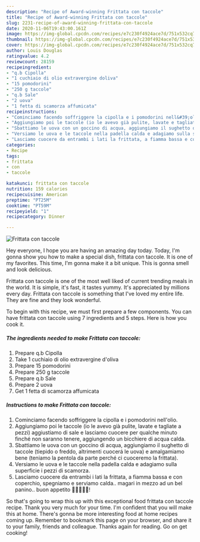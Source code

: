 ```yaml
---
description: "Recipe of Award-winning Frittata con taccole"
title: "Recipe of Award-winning Frittata con taccole"
slug: 2231-recipe-of-award-winning-frittata-con-taccole
date: 2020-11-06T19:43:00.161Z
image: https://img-global.cpcdn.com/recipes/e7c230f4924ace7d/751x532cq70/frittata-con-taccole-recipe-main-photo.jpg
thumbnail: https://img-global.cpcdn.com/recipes/e7c230f4924ace7d/751x532cq70/frittata-con-taccole-recipe-main-photo.jpg
cover: https://img-global.cpcdn.com/recipes/e7c230f4924ace7d/751x532cq70/frittata-con-taccole-recipe-main-photo.jpg
author: Louis Douglas
ratingvalue: 4.2
reviewcount: 28159
recipeingredient:
- "q.b Cipolla"
- "1 cuchiaio di olio extravergine doliva"
- "15 pomodorini"
- "250 g taccole"
- "q.b Sale"
- "2 uova"
- "1 fetta di scamorza affumicata"
recipeinstructions:
- "Cominciamo facendo soffriggere la cipolla e i pomodorini nell&#39;olio."
- "Aggiungiamo poi le taccole (io le avevo già pulite, lavate e tagliate a pezzi) aggiustiamo di sale e lasciamo cuocere per qualche minuto finché non saranno tenere, aggiungendo un bicchiere di acqua calda."
- "Sbattiamo le uova con un goccino di acqua, aggiungiamo il sughetto di taccole (tiepido o freddo, altrimenti cuocerá le uova) e amalgamiamo bene (teniamo la pentola da parte perché ci cuoceremo la frittata)."
- "Versiamo le uova e le taccole nella padella calda e adagiamo sulla superficie i pezzi di scamorza."
- "Lasciamo cuocere da entrambi i lati la frittata, a fiamma bassa e con coperchio, spegniamo e serviamo calda.. magari in mezzo ad un bel panino.. buon appetito 🌻🌻🌻🌻🌻!"
categories:
- Recipe
tags:
- frittata
- con
- taccole

katakunci: frittata con taccole 
nutrition: 159 calories
recipecuisine: American
preptime: "PT25M"
cooktime: "PT59M"
recipeyield: "1"
recipecategory: Dinner

---
```



![Frittata con taccole](https://img-global.cpcdn.com/recipes/e7c230f4924ace7d/751x532cq70/frittata-con-taccole-recipe-main-photo.jpg)

Hey everyone, I hope you are having an amazing day today. Today, I'm gonna show you how to make a special dish, frittata con taccole. It is one of my favorites. This time, I'm gonna make it a bit unique. This is gonna smell and look delicious.

Frittata con taccole is one of the most well liked of current trending meals in the world. It is simple, it's fast, it tastes yummy. It's appreciated by millions every day. Frittata con taccole is something that I've loved my entire life. They are fine and they look wonderful.




To begin with this recipe, we must first prepare a few components. You can have frittata con taccole using 7 ingredients and 5 steps. Here is how you cook it.

<!--inarticleads1-->

##### The ingredients needed to make Frittata con taccole:

1. Prepare q.b Cipolla
1. Take 1 cuchiaio di olio extravergine d&#39;oliva
1. Prepare 15 pomodorini
1. Prepare 250 g taccole
1. Prepare q.b Sale
1. Prepare 2 uova
1. Get 1 fetta di scamorza affumicata




<!--inarticleads2-->

##### Instructions to make Frittata con taccole:

1. Cominciamo facendo soffriggere la cipolla e i pomodorini nell&#39;olio.
1. Aggiungiamo poi le taccole (io le avevo già pulite, lavate e tagliate a pezzi) aggiustiamo di sale e lasciamo cuocere per qualche minuto finché non saranno tenere, aggiungendo un bicchiere di acqua calda.
1. Sbattiamo le uova con un goccino di acqua, aggiungiamo il sughetto di taccole (tiepido o freddo, altrimenti cuocerá le uova) e amalgamiamo bene (teniamo la pentola da parte perché ci cuoceremo la frittata).
1. Versiamo le uova e le taccole nella padella calda e adagiamo sulla superficie i pezzi di scamorza.
1. Lasciamo cuocere da entrambi i lati la frittata, a fiamma bassa e con coperchio, spegniamo e serviamo calda.. magari in mezzo ad un bel panino.. buon appetito 🌻🌻🌻🌻🌻!




So that's going to wrap this up with this exceptional food frittata con taccole recipe. Thank you very much for your time. I'm confident that you will make this at home. There's gonna be more interesting food at home recipes coming up. Remember to bookmark this page on your browser, and share it to your family, friends and colleague. Thanks again for reading. Go on get cooking!
